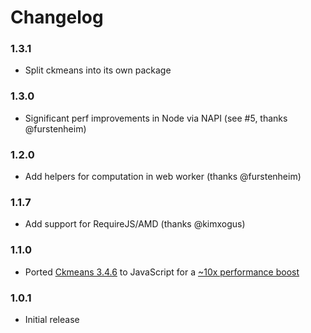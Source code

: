 # Changelog

### 1.3.1

* Split ckmeans into its own package

### 1.3.0

* Significant perf improvements in Node via NAPI (see #5, thanks @furstenheim)

### 1.2.0

* Add helpers for computation in web worker (thanks @furstenheim)

### 1.1.7

* Add support for RequireJS/AMD (thanks @kimxogus)

### 1.1.0

* Ported [Ckmeans 3.4.6](https://cran.r-project.org/web/packages/Ckmeans.1d.dp/) to JavaScript for a [~10x performance boost](https://cloud.githubusercontent.com/assets/875591/19367940/67688548-9152-11e6-9c2e-01e3e800bb65.png)

### 1.0.1

* Initial release

